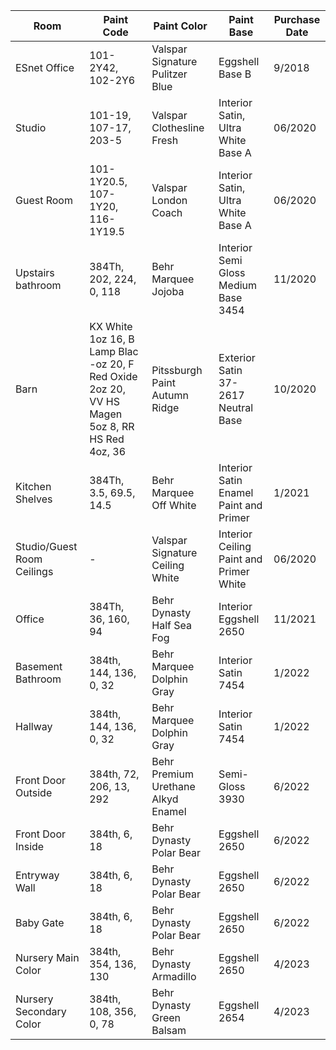 | Room | Paint Code | Paint Color | Paint Base | Purchase Date |
| ----------- | ----------- | ----------- | ----------- | ----------- |
| ESnet Office | 101-2Y42, 102-2Y6 | Valspar Signature Pulitzer Blue | Eggshell Base B | 9/2018 |
| Studio | 101-19, 107-17, 203-5 | Valspar Clothesline Fresh | Interior Satin, Ultra White Base A | 06/2020 |
| Guest Room | 101-1Y20.5, 107-1Y20, 116-1Y19.5 | Valspar London Coach | Interior Satin, Ultra White Base A | 06/2020 |
| Upstairs bathroom | 384Th, 202, 224, 0, 118 | Behr Marquee Jojoba | Interior Semi Gloss Medium Base 3454 | 11/2020 |
| Barn | KX White 1oz 16, B Lamp Blac -oz 20, F Red Oxide 2oz 20, VV HS Magen 5oz 8, RR HS Red 4oz, 36 | Pitssburgh Paint Autumn Ridge | Exterior Satin 37-2617 Neutral Base | 10/2020 |
| Kitchen Shelves | 384Th, 3.5, 69.5, 14.5 | Behr Marquee Off White | Interior Satin Enamel Paint and Primer | 1/2021 |
| Studio/Guest Room Ceilings | - | Valspar Signature Ceiling White | Interior Ceiling Paint and Primer White | 06/2020 |
| Office | 384Th, 36, 160, 94 | Behr Dynasty Half Sea Fog | Interior Eggshell 2650 | 11/2021 |
| Basement Bathroom | 384th, 144, 136, 0, 32 | Behr Marquee Dolphin Gray | Interior Satin 7454 | 1/2022 |
| Hallway | 384th, 144, 136, 0, 32 | Behr Marquee Dolphin Gray | Interior Satin 7454 | 1/2022 |
| Front Door Outside | 384th, 72, 206, 13, 292 | Behr Premium Urethane Alkyd Enamel | Semi-Gloss 3930 | 6/2022 |
| Front Door Inside | 384th, 6, 18 | Behr Dynasty Polar Bear | Eggshell 2650 | 6/2022 |
| Entryway Wall | 384th, 6, 18 | Behr Dynasty Polar Bear | Eggshell 2650 | 6/2022 |
| Baby Gate | 384th, 6, 18 | Behr Dynasty Polar Bear | Eggshell 2650 | 6/2022 |
| Nursery Main Color | 384th, 354, 136, 130 | Behr Dynasty Armadillo | Eggshell 2650 | 4/2023 |
| Nursery Secondary Color | 384th, 108, 356, 0, 78 | Behr Dynasty Green Balsam | Eggshell 2654 | 4/2023 |
